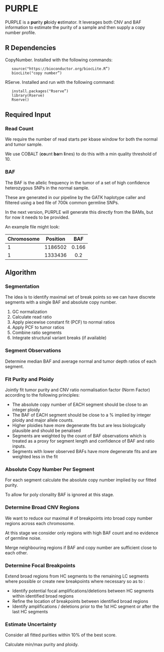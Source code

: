 
# PURPLE

PURPLE is a **pur**ity **pl**oidy **e**stimator. It leverages both CNV and BAF information to estimate the purity of a sample and then supply a copy number profile.


## R Dependencies
CopyNumber. Installed with the following commands:
```
   source("https://bioconductor.org/biocLite.R”)
   biocLite("copy number”)
```
RServe. Installed and run with the following command:
```
   install.packages("Rserve”)
   library(Rserve)
   Rserve()
```

## Required Input

### Read Count

We require the number of read starts per kbase window for both the normal and tumor sample.

We use COBALT (**co**unt **ba**m **l**ines) to do this with a min quality threshold of 10.

### BAF

The BAF is the allelic frequency in the tumor of a set of high confidence heterozygous SNPs in the normal sample.

These are generated in our pipeline by the GATK haplotype caller and filtered using a bed file of 700k common germline SNPs.

In the next version, PURPLE will generate this directly from the BAMs, but for now it needs to be provided.

An example file might look:

Chromosome | Position | BAF
:--- | :---: | :---:
1 | 1186502 | 0.166
1 | 1333436 | 0.2



## Algorithm


### Segmentation
The idea is to identify maximal set of break points so we can have discrete segments with a single BAF and absolute copy number.

1. GC normalization
2. Calculate read ratio
3. Apply piecewise constant fit (PCF) to normal ratios
4. Apply PCF to tumor ratios
5. Combine ratio segments
6. Integrate structural variant breaks (if available)

### Segment Observations
Determine median BAF and average normal and tumor depth ratios of each segment.

### Fit Purity and Ploidy

Jointly fit tumor purity and CNV ratio normalisation factor (Norm Factor) according to the following principles:

* The absolute copy number of EACH segment should be close to an integer ploidy
* The BAF of EACH segment should be close to a % implied by integer ploidy and major allele counts.
* Higher ploidies have more degenerate fits but are less biologically plausible and should be penalised
* Segments are weighted by the count of BAF observations which is treated as a proxy for segment length and confidence of BAF and ratio inputs.
* Segments with lower observed BAFs have more degenerate fits and are weighted less in the fit


### Absolute Copy Number Per Segment

For each segment calculate the absolute copy number implied by our fitted purity.

To allow for poly clonality BAF is ignored at this stage.

### Determine Broad CNV Regions
We want to reduce our maximal # of breakpoints into broad copy number regions across each chromosome.

At this stage we consider only regions with high BAF count and no evidence of germline noise.

Merge neighbouring regions if BAF and copy number are sufficient close to each other.

### Determine Focal Breakpoints
Extend broad regions from HC segments to the remaining LC segments where possible or create new breakpoints where necessary so as to :

* Identify potential focal amplifications/deletions between HC segments within identified broad regions
* Refine the location of breakpoints between identified broad regions
* Identify amplifications / deletions prior to the 1st HC segment or after the last HC segments


### Estimate Uncertainty
Consider all fitted purities within 10% of the best score.

Calculate min/max purity and ploidy.